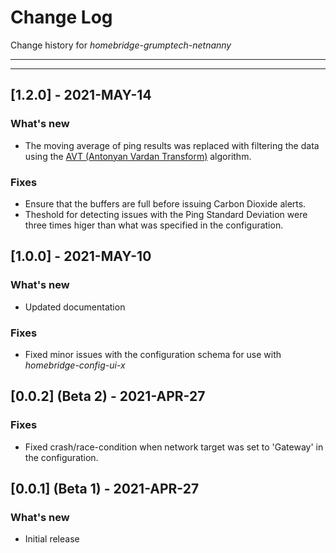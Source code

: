 # Change Log
Change history for _homebridge-grumptech-netnanny_

---
---
## [1.2.0] - 2021-MAY-14
### What's new
- The moving average of ping results was replaced with filtering the data using the [AVT (Antonyan Vardan Transform)](https://en.wikipedia.org/wiki/AVT_Statistical_filtering_algorithm) algorithm.
### Fixes
- Ensure that the buffers are full before issuing Carbon Dioxide alerts.
- Theshold for detecting issues with the Ping Standard Deviation were three times higer than what was specified in the configuration.

## [1.0.0] - 2021-MAY-10
### What's new
- Updated documentation
### Fixes
- Fixed minor issues with the configuration schema for use with _homebridge-config-ui-x_

## [0.0.2] (Beta 2) - 2021-APR-27
### Fixes
- Fixed crash/race-condition when network target was set to 'Gateway' in the configuration.

## [0.0.1] (Beta 1) - 2021-APR-27
### What's new
- Initial release

